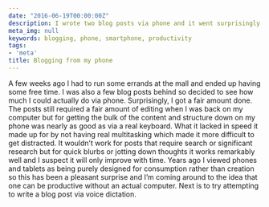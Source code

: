 ```yaml
---
date: "2016-06-19T00:00:00Z"
description: I wrote two blog posts via phone and it went surprisingly well.
meta_img: null
keywords: blogging, phone, smartphone, productivity
tags:
- 'meta'
title: Blogging from my phone
---
```


A few weeks ago I had to run some errands at the mall and ended up having some free time. I was also a few blog posts behind so decided to see how much I could actually do via phone. Surprisingly, I got a fair amount done. The posts still required a fair amount of editing when I was back on my computer but for getting the bulk of the content and structure down on my phone was nearly as good as via a real keyboard. What it lacked in speed it made up for by not having real multitasking which made it more difficult to get distracted. It wouldn’t work for posts that require search or significant research but for quick blurbs or jotting down thoughts it works remarkably well and I suspect it will only improve with time. Years ago I viewed phones and tablets as being purely designed for consumption rather than creation so this has been a pleasant surprise and I’m coming around to the idea that one can be productive without an actual computer. Next is to try attempting to write a blog post via voice dictation.
